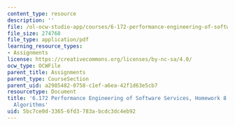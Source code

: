 ```yaml
---
content_type: resource
description: ''
file: /ol-ocw-studio-app/courses/6-172-performance-engineering-of-software-systems-fall-2018/5bc7ce0d33656fd3783abcdc3dc4eb92_MIT6_172F18hw8.pdf
file_size: 274768
file_type: application/pdf
learning_resource_types:
- Assignments
license: https://creativecommons.org/licenses/by-nc-sa/4.0/
ocw_type: OCWFile
parent_title: Assignments
parent_type: CourseSection
parent_uid: a2985482-0758-c1ef-a6ea-42f1d63e5cb7
resourcetype: Document
title: '6.172 Performance Engineering of Software Services, Homework 8: Cache-Oblivious
  Algorithms'
uid: 5bc7ce0d-3365-6fd3-783a-bcdc3dc4eb92
---
```

